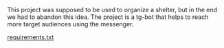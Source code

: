 This project was supposed to be used to organize a shelter, but in the end we had to abandon this idea. The project is a tg-bot that helps to reach more target audiences using the messenger.

[requirements.txt](https://github.com/user-attachments/files/17718524/requirements.txt)
